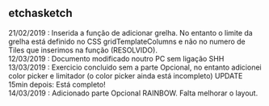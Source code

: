 ## etchasketch
21/02/2019 : Inserida a função de adicionar grelha. No entanto o limite da grelha está definido no CSS gridTemplateColumns e não no numero de Tiles que inserimos na função (RESOLVIDO).<br>
12/03/2019 : Documento modificado noutro PC sem ligação SHH<br>
13/03/2019 : Exercicio concluido sem a parte Opcional, no entanto adicionei color picker e limitador (o color picker ainda está incompleto) UPDATE 15min depois: Está completo!<br>
14/03/2019 : Adicionado parte Opcional RAINBOW. Falta melhorar o layout.